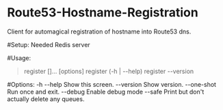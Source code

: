 # Route53-Hostname-Registration
Client for automagical registration of hostname into Route53 dns.

#Setup:
  Needed Redis server 

#Usage:
  > register <role> [<alias>]... [options]
  > register (-h | --help)
  > register --version

#Options:
   -h --help     Show this screen.
   --version     Show version.
   --one-shot    Run once and exit.
   --debug       Enable debug mode
   --safe        Print but don't actually delete any queues.






